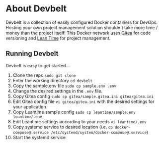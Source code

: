 # About Devbelt
Devbelt is a collection of easily configured Docker containers for DevOps. Hosting your own project management solution shouldn't take more time / money than the project itself! This Docker network uses [Gitea](https://github.com/go-gitea/gitea) for code versioning and [Lean Time](https://github.com/Leantime/leantime) for project management.

## Running Devbelt
Devbelt is easy to get started...

1. Clone the repo
```sudo git clone```
1. Enter the working directory ```cd devbelt```
1. Copy the sample.env file
```sudo cp sample.env .env```
1. Change the desired settings in the ```.env``` file.
1. Copy Gitea config ```sudo cp gitea/sample.gitea.ini gitea/gitea.ini```
1. Edit Gitea config file ```vi gitea/gitea.ini``` with the desired settings for your application
1. Copy Leantime sample config ```sudo cp leantime/sample.env leantime/.env```
1. Edit Leantime settings according to your needs ```vi leantime/.env```
1. Copy systemd service to desired location (i.e. ```cp docker-compose@.service /etc/systemd/system/docker-compose@.service```)
1. Start the systemd service